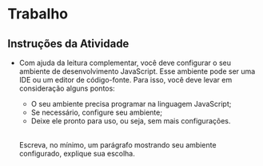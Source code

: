 # Trabalho

## Instruções da Atividade

- Com ajuda da leitura complementar, você deve configurar o seu ambiente de desenvolvimento JavaScript. Esse ambiente pode ser uma IDE ou um editor de código-fonte. Para isso, você deve levar em consideração alguns pontos:

  - O seu ambiente precisa programar na linguagem JavaScript;
  - Se necessário, configure seu ambiente;
  - Deixe ele pronto para uso, ou seja, sem mais configurações.

  <br>

  Escreva, no mínimo, um parágrafo mostrando seu ambiente configurado, explique sua escolha.
